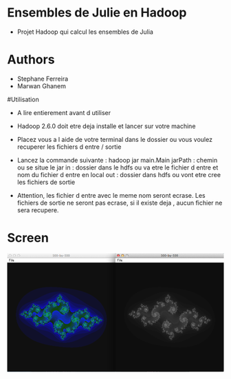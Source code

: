 # Ensembles de Julie en Hadoop

+ Projet Hadoop qui calcul les ensembles de Julia

# Authors
+ Stephane Ferreira
+ Marwan Ghanem

#Utilisation
+ A lire entierement avant d utiliser

+ Hadoop 2.6.0 doit etre deja installe et lancer sur votre machine

+ Placez vous a l aide de votre terminal dans le dossier ou vous voulez recuperer les
fichiers d entre / sortie

+ Lancez la commande suivante : hadoop jar <jarPath> main.Main <in> <out>
jarPath : chemin ou se situe le jar
in : dossier dans le hdfs ou va etre le fichier d entre 
et nom du fichier d entre en local
out : dossier dans hdfs ou vont etre cree les fichiers de sortie

+ Attention, les fichier d entre avec le meme nom seront ecrase.
Les fichiers de sortie ne seront pas ecrase, si il existe deja , aucun fichier ne
sera recupere.



# Screen

![alt tag](/screen.png)